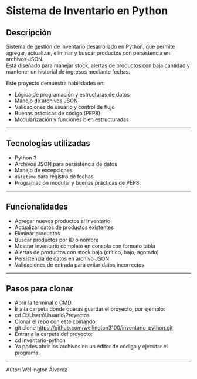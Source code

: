 # Sistema de Inventario en Python

## Descripción
Sistema de gestión de inventario desarrollado en Python, que permite agregar, actualizar, eliminar y buscar productos con persistencia en archivos JSON.  
Está diseñado para manejar stock, alertas de productos con baja cantidad y mantener un historial de ingresos mediante fechas.

Este proyecto demuestra habilidades en:
- Lógica de programación y estructuras de datos
- Manejo de archivos JSON
- Validaciones de usuario y control de flujo
- Buenas prácticas de código (PEP8)
- Modularización y funciones bien estructuradas

---

## Tecnologías utilizadas
- Python 3
- Archivos JSON para persistencia de datos
- Manejo de excepciones
- `datetime` para registro de fechas
- Programación modular y buenas prácticas de PEP8

---

## Funcionalidades
- Agregar nuevos productos al inventario
- Actualizar datos de productos existentes
- Eliminar productos
- Buscar productos por ID o nombre
- Mostrar inventario completo en consola con formato tabla
- Alertas de productos con stock bajo (crítico, bajo, agotado)
- Persistencia de datos en archivo JSON
- Validaciones de entrada para evitar datos incorrectos

---

## Pasos para clonar
- Abrir la terminal o CMD.
- Ir a la carpeta donde queras guardar el proyecto, por ejemplo:
- cd C:\Users\Usuario\Proyectos
- Clonar el repo con este comando:
- git clone https://github.com/wellington3100/inventario_python.git
- Entrar a la carpeta del proyecto:
- cd inventario-python
- Ya podes abrir los archivos en un editor de código y ejecutar el programa.

---
  Autor:
Wéllington Álvarez



